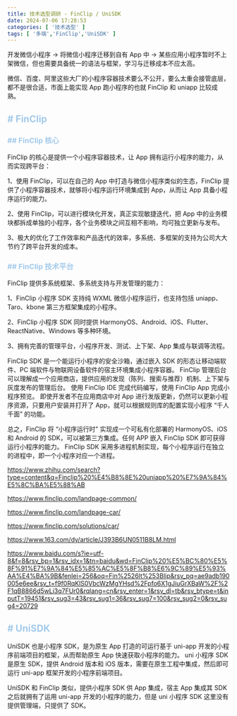 ```yaml
---
title: 技术选型调研 - FinClip / UniSDK
date: 2024-07-06 17:28:53
categories: [ '技术选型' ]
tags: [ '多端','FinClip','UniSDK' ]
---
```


开发微信小程序 → 将微信小程序迁移到自有 App 中 → 某些应用小程序暂时不上架微信，但也需要具备统一的语法与框架，学习与迁移成本不应太高。

微信、百度、阿里这些大厂的小程序容器技术要么不公开，要么太重会接管底层，都不是很合适，市面上能实现 App 跑小程序的也就 FinClip 和 uniapp 比较成熟。

## <font color=#A3CAEB># FinClip</font>

### <font color=#A3CAEB>## FinClip 核心</font>

FinClip 的核心是提供一个小程序容器技术，让 App 拥有运行小程序的能力，从而实现跨平台：

1、使用 FinClip，可以在自己的 App 中打造与微信小程序类似的生态，FinClip 提供了小程序容器技术，就够将小程序运行环境集成到 App，从而让 App 具备小程序运行的能力。

2、使用 FinClip，可以进行模块化开发，真正实现敏捷迭代，把 App 中的业务模块都拆成单独的小程序，各个业务模块之间互相不影响，均可独立更新与发布。

3、极大的优化了工作效率和产品迭代的效率，多系统、多框架的支持为公司大大节约了跨平台开发的成本。

### <font color=#A3CAEB>## FinClip 技术平台</font>

FinClip 提供多系统框架、多系统支持与开发管理的能力：

1、FinClip 小程序 SDK 支持纯 WXML 微信小程序运行，也支持包括 uniapp、Taro、kbone 第三方框架集成的小程序。

2、FinClip 小程序 SDK 同时提供 HarmonyOS、Android、iOS、Flutter、ReactNative、Windows 等多种环境。

3、拥有完善的管理平台，小程序开发、测试、上下架、App 集成与联调等流程。

FinClip SDK 是一个能运行小程序的安全沙箱，通过嵌入 SDK 的形态让移动端软件、PC 端软件与物联网设备软件的宿主环境集成小程序容器。
FinClip 管理后台可以理解成一个应用商店，提供应用的发现（陈列、搜索与推荐）机制、上下架与灰度发布的管理后台。
使用 FinClip IDE 完成代码编写，使用 FinClip App 完成小程序预览。
即使开发者不在应用商店中对 App 进行发版更新，仍然可以更新小程序资源，只要用户安装并打开了 App，就可以根据规则库的配置实现小程序 “千人千面” 的功能。

总之，FinClip 将 “小程序运行时” 实现成一个可私有化部署的 HarmonyOS、iOS 和 Android 的 SDK，可以被第三方集成。任何 APP 嵌入 FinClip SDK 即可获得运行小程序的能力。
FinClip SDK 采用多进程机制实现，每个小程序运行在独立的进程中，即一个小程序对应一个进程。

https://www.zhihu.com/search?type=content&q=Finclip%20%E4%B8%8E%20uniapp%20%E7%9A%84%E5%8C%BA%E5%88%AB

https://www.finclip.com/landpage-common/

https://www.finclip.com/landpage-car/

https://www.finclip.com/solutions/car/

https://www.163.com/dy/article/J393B6UN0511B8LM.html

https://www.baidu.com/s?ie=utf-8&f=8&rsv_bp=1&rsv_idx=1&tn=baidu&wd=FinClip%20%E5%BC%80%E5%8F%91%E7%9A%84%E5%85%AC%E5%8F%B8%E6%9C%89%E5%93%AA%E4%BA%9B&fenlei=256&oq=Fin%2526lt%253Blip&rsv_pq=ae9adb190005e6ee&rsv_t=f9f0RqKlS0VbcWzMgYHsd%2Fpfo6X1gJiuGrXBaW%2F%2F1qB8866d5wLi3q7FUr0&rqlang=cn&rsv_enter=1&rsv_dl=tb&rsv_btype=t&inputT=19451&rsv_sug3=43&rsv_sug1=36&rsv_sug7=100&rsv_sug2=0&rsv_sug4=20729

## <font color=#A3CAEB># UniSDK</font>

UniSDK 也是小程序 SDK，是为原生 App 打造的可运行基于 uni-app 开发的小程序前端项目的框架，从而帮助原生 App 快速获取小程序的能力。
uni 小程序 SDK 是原生 SDK，提供 Android 版本和 iOS 版本，需要在原生工程中集成，然后即可运行 uni-app 框架开发的小程序前端项目。

UniSDK 和 FinClip 类似，提供小程序 SDK 供 App 集成，宿主 App 集成其 SDK 之后就拥有了运用 uni-app 开发的小程序的能力，但是 uni 小程序 SDK 这里没有提供管理端，只提供了 SDK。




